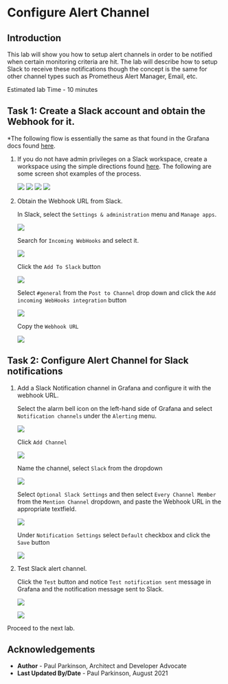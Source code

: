 # Configure Alert Channel

## Introduction

This lab will show you how to setup alert channels in order to be notified when certain monitoring criteria are hit.
The lab will describe how to setup Slack to receive these notifications though the concept is the same for other channel types such as 
Prometheus Alert Manager, Email, etc.


Estimated lab Time - 10 minutes
  
## Task 1: Create a Slack account and obtain the Webhook for it.

*The following flow is essentially the same as that found  in the Grafana docs found 
    [here](https://grafana.com/blog/2020/02/25/step-by-step-guide-to-setting-up-prometheus-alertmanager-with-slack-pagerduty-and-gmail/). 
    
1. If you do not have admin privileges on a Slack workspace, create a workspace using the simple directions found [here](https://slack.com/create#email).  The following are some screen shot examples of the process.

     ![](images/slackalertchannelsetup1.png " ")
     ![](images/slackalertchannelsetup2.png " ")
     ![](images/slackalertchannelsetup3.png " ")
     ![](images/slackalertchannelsetup4.png " ")

2.  Obtain the Webhook URL from Slack.

     In Slack, select the `Settings & administration` menu and `Manage apps`.

     ![](images/slack-manageapps.png " ")

     Search for `Incoming WebHooks` and select it.

     ![](images/searchincomingwebhooks.png " ")
     
     Click the `Add To Slack` button
     
     ![](images/addtoslack.png " ")
     
     Select `#general` from the `Post to Channel` drop down and click the `Add incoming WebHooks integration` button
     
     ![](images/addincomingwebhooksintegration.png " ")
     
     Copy the `Webhook URL` 
     
     ![](images/copythewebhookurl.png " ")
     

## Task 2: Configure Alert Channel for Slack notifications

1. Add a Slack Notification channel in Grafana and configure it with the webhook URL.

   Select the alarm bell icon on the left-hand side of Grafana and select `Notification channels` under the `Alerting` menu.

     ![](images/alerting-notificationchannels.png " ")

   Click `Add Channel`

     ![](images/clickaddchannel.png " ")
     
   Name the channel, select `Slack` from the dropdown 
   
     ![](images/newslackalertchannel.png " ")
     
   Select `Optional Slack Settings` and then select `Every Channel Member` from the `Mention Channel` dropdown, and paste the Webhook URL in the appropriate textfield. 
   
     ![](images/optionalslackchannelsettings.png " ")
     
   Under `Notification Settings` select `Default` checkbox and click the `Save` button
   
     ![](images/defaultcheckbox.png " ")

2. Test Slack alert channel.

      Click the `Test` button and notice `Test notification sent` message in Grafana and the notification message sent to Slack.
      
     ![](images/selecttest.png " ")
     
     ![](images/slacktestalert.png " ")

    
Proceed to the next lab.

## Acknowledgements
* **Author** - Paul Parkinson, Architect and Developer Advocate
* **Last Updated By/Date** - Paul Parkinson, August 2021
